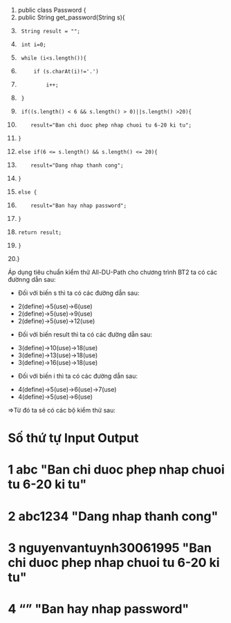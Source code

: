 1.  public class Password {	
2. 	public String get_password(String s){
3.		String result = "";
4.		int i=0;
5.		while (i<s.length()){
6.			if (s.charAt(i)!='.')
7.				i++;
8.		}	
9.		if((s.length() < 6 && s.length() > 0)||s.length() >20){
10.			result="Ban chi duoc phep nhap chuoi tu 6-20 ki tu";
11.  	}
12.		else if(6 <= s.length() && s.length() <= 20){
13.			result="Dang nhap thanh cong";
14.  	}
15.		else {
16.			result="Ban hay nhap password";
17.		}
18.		return result;
19. 	}
20.}

Áp dụng tiêu chuẩn kiểm thử All-DU-Path cho chương trình BT2 ta có các đườnng dẫn sau:
- Đối với biến s thì ta có các đường dẫn sau:
* 2(define)->5(use)->6(use)
* 2(define)->5(use)->9(use)
* 2(define)->5(use)->12(use)
- Đối với biến result thì ta có các đường dẫn sau:
* 3(define)->10(use)->18(use)
* 3(define)->13(use)->18(use)
* 3(define)->16(use)->18(use)
- Đối với biến i thì ta có các đường dẫn sau:
* 4(define)->5(use)->6(use)->7(use)
* 4(define)->5(use)->6(use)

=>Từ đó ta sẽ có các bộ kiểm thử sau:
# Số thứ tự	  Input	                    Output
# 1	          abc	                      "Ban chi duoc phep nhap chuoi tu 6-20 ki tu"
# 2	          abc1234	                  "Dang nhap thanh cong"
# 3	          nguyenvantuynh30061995	  "Ban chi duoc phep nhap chuoi tu 6-20 ki tu"
# 4	          “”	                      "Ban hay nhap password"
